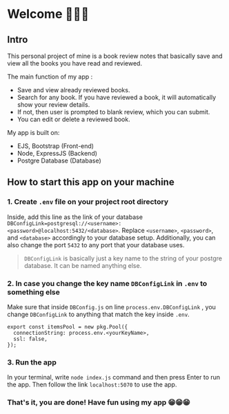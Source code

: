 # Welcome 🙌🥳🎇
## Intro
This personal project of mine is a book review notes that basically save and view all the books you have read and reviewed.

The main function of my app :
- Save and view already reviewed books.
- Search for any book. If you have reviewed a book, it will automatically show your review details.
- If not, then user is prompted to blank review, which you can submit.
- You can edit or delete a reviewed book.

My app is built on:
- EJS, Bootstrap (Front-end)
- Node, ExpressJS (Backend)
- Postgre Database (Database)

## How to start this app on your machine
### 1. Create `.env` file on your project root directory
Inside, add this line as the link of your database `DBConfigLink=postgresql://<username>:<password>@localhost:5432/<database>`.
Replace `<username>`, `<password>`, and `<database>` accordingly to your database setup.
Additionally, you can also change the port `5432` to any port that your database uses.

> `DBConfigLink` is basically just a key name to the string of your postgre database. It can be named anything else.

### 2. In case you change the key name `DBConfigLink` in `.env` to something else
Make sure that inside `DBConfig.js` on line `process.env.DBConfigLink` , you change `DBConfigLink` to anything that match the key inside `.env`.
```
export const itemsPool = new pkg.Pool({
  connectionString: process.env.<yourKeyName>,
  ssl: false,
});
```

### 3. Run the app
In your terminal, write `node index.js` command and then press Enter to run the app. Then follow the link `localhost:5070` to use the app.

### That's it, you are done! Have fun using my app 😁😁😁


